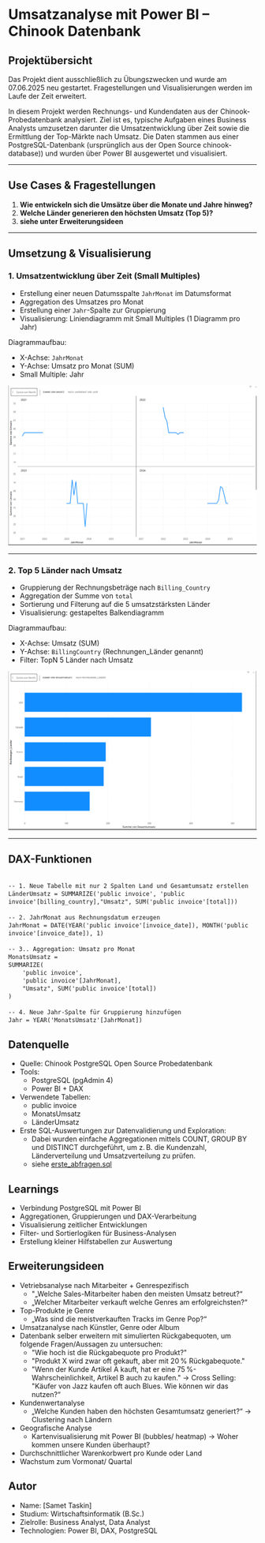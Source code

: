 # Umsatzanalyse mit Power BI – Chinook Datenbank

## Projektübersicht

Das Projekt dient ausschließlich zu Übungszwecken und wurde am 07.06.2025 neu gestartet. Fragestellungen und Visualisierungen werden im Laufe der Zeit erweitert.

In diesem Projekt werden Rechnungs- und Kundendaten aus der Chinook-Probedatenbank analysiert. 
Ziel ist es, typische Aufgaben eines Business Analysts umzusetzen darunter die Umsatzentwicklung über Zeit sowie die Ermittlung der Top-Märkte nach Umsatz. 
Die Daten stammen aus einer PostgreSQL-Datenbank (ursprünglich aus der Open Source chinook-database)) und wurden über Power BI ausgewertet und visualisiert.


---

## Use Cases & Fragestellungen

1. **Wie entwickeln sich die Umsätze über die Monate und Jahre hinweg?**
2. **Welche Länder generieren den höchsten Umsatz (Top 5)?**
3. **siehe unter Erweiterungsideen**

---

## Umsetzung & Visualisierung

### 1. Umsatzentwicklung über Zeit (Small Multiples)

- Erstellung einer neuen Datumsspalte `JahrMonat` im Datumsformat 
- Aggregation des Umsatzes pro Monat
- Erstellung einer `Jahr`-Spalte zur Gruppierung
- Visualisierung: Liniendiagramm mit Small Multiples (1 Diagramm pro Jahr)

Diagrammaufbau:
- X-Achse: `JahrMonat`
- Y-Achse: Umsatz pro Monat (SUM)
- Small Multiple: Jahr

![Umsatzdiagramm – Small Multiples](./screenshots/small_multiples_umsatz_pro_monat_und_jahr.PNG)

---

### 2. Top 5 Länder nach Umsatz

- Gruppierung der Rechnungsbeträge nach `Billing_Country`
- Aggregation der Summe von `total`
- Sortierung und Filterung auf die 5 umsatzstärksten Länder
- Visualisierung: gestapeltes Balkendiagramm

Diagrammaufbau:
- X-Achse: Umsatz (SUM)
- Y-Achse: `BillingCountry` (Rechnungen_Länder genannt)
- Filter: TopN 5 Länder nach Umsatz

![Top 5 Länder](./screenshots/top5laender.PNG)

---

## DAX-Funktionen

```dax

-- 1. Neue Tabelle mit nur 2 Spalten Land und Gesamtumsatz erstellen
LänderUmsatz = SUMMARIZE('public invoice', 'public invoice'[billing_country],"Umsatz", SUM('public invoice'[total]))

-- 2. JahrMonat aus Rechnungsdatum erzeugen
JahrMonat = DATE(YEAR('public invoice'[invoice_date]), MONTH('public invoice'[invoice_date]), 1)

-- 3.. Aggregation: Umsatz pro Monat
MonatsUmsatz = 
SUMMARIZE(
    'public invoice', 
    'public invoice'[JahrMonat],
    "Umsatz", SUM('public invoice'[total])
)

-- 4. Neue Jahr-Spalte für Gruppierung hinzufügen
Jahr = YEAR('MonatsUmsatz'[JahrMonat])
```

## Datenquelle

- Quelle: Chinook PostgreSQL Open Source Probedatenbank
- Tools:
  - PostgreSQL (pgAdmin 4)
  - Power BI + DAX
- Verwendete Tabellen:
  - public invoice
  - MonatsUmsatz
  - LänderUmsatz
- Erste SQL-Auswertungen zur Datenvalidierung und Exploration:
  - Dabei wurden einfache Aggregationen mittels COUNT, GROUP BY und DISTINCT durchgeführt, um z. B. die Kundenzahl, Länderverteilung und Umsatzverteilung zu prüfen.
  - siehe  [erste_abfragen.sql](./sql/countabfragen_mit_groupby_distinct.sql)

## Learnings

- Verbindung PostgreSQL mit Power BI
- Aggregationen, Gruppierungen und DAX-Verarbeitung
- Visualisierung zeitlicher Entwicklungen
- Filter- und Sortierlogiken für Business-Analysen
- Erstellung kleiner Hilfstabellen zur Auswertung

## Erweiterungsideen

- Vetriebsanalyse nach Mitarbeiter + Genrespezifisch
    - "„Welche Sales-Mitarbeiter haben den meisten Umsatz betreut?“ 
    - „Welcher Mitarbeiter verkauft welche Genres am erfolgreichsten?“
- Top-Produkte je Genre
    - „Was sind die meistverkauften Tracks im Genre Pop?“
- Umsatzanalyse nach Künstler, Genre oder Album
- Datenbank selber erweitern mit simulierten Rückgabequoten, um folgende Fragen/Aussagen zu untersuchen:
    - "Wie hoch ist die Rückgabequote pro Produkt?" 
    - "Produkt X wird zwar oft gekauft, aber mit 20 % Rückgabequote."
    - "Wenn der Kunde Artikel A kauft, hat er eine 75 %-Wahrscheinlichkeit, Artikel B auch zu kaufen."
    -> Cross Selling: "Käufer von Jazz kaufen oft auch Blues. Wie können wir das nutzen?“  
- Kundenwertanalyse
    - „Welche Kunden haben den höchsten Gesamtumsatz generiert?“ -> Clustering nach Ländern
- Geografische Analyse
    - Kartenvisualisierung mit Power BI (bubbles/ heatmap) -> Woher kommen unsere Kunden überhaupt? 
- Durchschnittlicher Warenkorbwert pro Kunde oder Land
- Wachstum zum Vormonat/ Quartal


## Autor

- Name: [Samet Taskin]
- Studium: Wirtschaftsinformatik (B.Sc.)
- Zielrolle: Business Analyst, Data Analyst
- Technologien: Power BI, DAX, PostgreSQL

